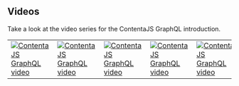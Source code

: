 ## Videos
Take a look at the video series for the ContentaJS GraphQL introduction.

<table>
  <tr>
    <td><a href="https://www.youtube.com/watch?v=TrfuwNV5cUQ"><img src="https://img.youtube.com/vi/TrfuwNV5cUQ/0.jpg" alt="ContentaJS GraphQL video"></a></td><td><a href="https://www.youtube.com/watch?v=xMn-jRFJ_lo"><img src="https://img.youtube.com/vi/xMn-jRFJ_lo/0.jpg" alt="ContentaJS GraphQL video"></a></td><td><a href="https://www.youtube.com/watch?v=7eLsfIZYuvU"><img src="https://img.youtube.com/vi/7eLsfIZYuvU/0.jpg" alt="ContentaJS GraphQL video"></a></td><td><a href="https://www.youtube.com/watch?v=TLx4EmAP1TY"><img src="https://img.youtube.com/vi/TLx4EmAP1TY/0.jpg" alt="ContentaJS GraphQL video"></a></td>
    <td><a href="https://www.youtube.com/watch?v=omQKWi_9DM"><img src="https://img.youtube.com/vi/omQKWi_9DM/0.jpg" alt="ContentaJS GraphQL video"></a></td><td><a href="https://www.youtube.com/watch?v=j492r-M5-8A"><img src="https://img.youtube.com/vi/j492r-M5-8A/0.jpg" alt="ContentaJS GraphQL video"></a></td><td><a href="https://www.youtube.com/watch?v=Qnlm2gCKcwo"><img src="https://img.youtube.com/vi/Qnlm2gCKcwo/0.jpg" alt="ContentaJS GraphQL video"></a></td><td><a href="https://www.youtube.com/watch?v=KEd4rsIQBug"><img src="https://img.youtube.com/vi/KEd4rsIQBug/0.jpg" alt="ContentaJS GraphQL video"></a></td>
  </tr>
</table>
